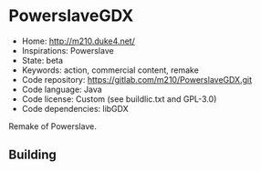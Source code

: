 # PowerslaveGDX

- Home: http://m210.duke4.net/
- Inspirations: Powerslave
- State: beta
- Keywords: action, commercial content, remake
- Code repository: https://gitlab.com/m210/PowerslaveGDX.git
- Code language: Java
- Code license: Custom (see buildlic.txt and GPL-3.0)
- Code dependencies: libGDX

Remake of Powerslave.

## Building
